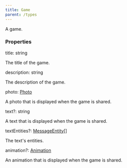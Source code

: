 ```yaml
---
title: Game
parent: /types
---
```


A game.

### Properties

<div class="flex flex-col gap-3"><div><div class="flex gap-2"><div class="font-mono p" id="p_title" data-anchor><span class="font-bold">title</span><span class="opacity-50">:</span> <span>string</span></div></div><div class="pl-3"><div class="no-margin">

The title of the game.

</div></div></div><div><div class="flex gap-2"><div class="font-mono p" id="p_description" data-anchor><span class="font-bold">description</span><span class="opacity-50">:</span> <span>string</span></div></div><div class="pl-3"><div class="no-margin">

The description of the game.

</div></div></div><div><div class="flex gap-2"><div class="font-mono p" id="p_photo" data-anchor><span class="font-bold">photo</span><span class="opacity-50">:</span> <a href="/types/photo"  >Photo</a></div></div><div class="pl-3"><div class="no-margin">

A photo that is displayed when the game is shared.

</div></div></div><div><div class="flex gap-2"><div class="font-mono p" id="p_text" data-anchor><span class="font-bold">text</span><span class="opacity-50"><span title="Optional" class="cursor-help">?</span>:</span> <span>string</span></div></div><div class="pl-3"><div class="no-margin">

A text that is displayed when the game is shared.

</div></div></div><div><div class="flex gap-2"><div class="font-mono p" id="p_textEntities" data-anchor><span class="font-bold">textEntities</span><span class="opacity-50"><span title="Optional" class="cursor-help">?</span>:</span> <a href="/types/messageentity"  >MessageEntity</a><span class="opacity-50">[]</span></div></div><div class="pl-3"><div class="no-margin">

The text's entities.

</div></div></div><div><div class="flex gap-2"><div class="font-mono p" id="p_animation" data-anchor><span class="font-bold">animation</span><span class="opacity-50"><span title="Optional" class="cursor-help">?</span>:</span> <a href="/types/animation"  >Animation</a></div></div><div class="pl-3"><div class="no-margin">

An animation that is displayed when the game is shared.

</div></div></div></div>


